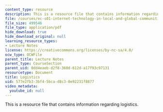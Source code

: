 ```yaml
---
content_type: resource
description: This is a resource file that contains information regarding logistics.
file: /courses/ec-s01-internet-technology-in-local-and-global-communities-spring-2005-summer-2005/577e2fb33bf45bcad8c30e92231f8877_MITEC_S01S05_lec2_logist.pdf
file_size: 499546
file_type: application/pdf
hide_download: true
hide_download_original: null
learning_resource_types:
- Lecture Notes
license: https://creativecommons.org/licenses/by-nc-sa/4.0/
ocw_type: OCWFile
parent_title: Lecture Notes
parent_type: CourseSection
parent_uid: 0dd4eaeb-d2f8-360d-612d-a17f93c97131
resourcetype: Document
title: Logistics
uid: 577e2fb3-3bf4-5bca-d8c3-0e92231f8877
video_metadata:
  youtube_id: null
---
```

This is a resource file that contains information regarding logistics.